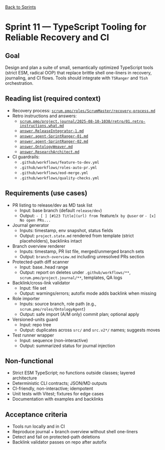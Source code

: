 [Back to Sprints](../sprints.overview.md)

# Sprint 11 — TypeScript Tooling for Reliable Recovery and CI

## Goal

Design and plan a suite of small, semantically optimized TypeScript tools (strict ESM, radical OOP) that replace brittle shell one-liners in recovery, journaling, and CI flows. Tools should integrate with `TSRanger` and `TSsh` orchestration.

## Reading list (required context)

- Recovery process: [`scrum.pmo/roles/ScrumMaster/recovery-process.md`](../roles/ScrumMaster/recovery-process.md)
- Retro instructions and answers:  
  - [`scrum.pmo/project.journal/2025-08-10-1030/retro/01.retro-instructions.what.md`](../project.journal/2025-08-10-1030/retro/01.retro-instructions.what.md)  
  - [`answer.ReleaseIntegrator-1.md`](../project.journal/2025-08-10-1030/retro/answer.ReleaseIntegrator-1.md)  
  - [`answer.agent-SprintRanger-01.md`](../project.journal/2025-08-10-1030/retro/answer.agent-SprintRanger-01.md)  
  - [`answer.agent-SprintRanger-02.md`](../project.journal/2025-08-10-1030/retro/answer.agent-SprintRanger-02.md)  
  - [`answer.OntologyWeaver.md`](../project.journal/2025-08-10-1030/retro/answer.OntologyWeaver.md)  
  - [`answer.ResearchArchitect.md`](../project.journal/2025-08-10-1030/retro/answer.ResearchArchitect.md)
- CI guardrails:  
  - `.github/workflows/feature-to-dev.yml`  
  - `.github/workflows/roles-auto-pr.yml`  
  - `.github/workflows/eod-merge.yml`  
  - `.github/workflows/quality-checks.yml`

## Requirements (use cases)

- PR listing to release/dev as MD task list  
  - Input: base branch (default `release/dev`)  
  - Output: `- [ ] [#123 Title](url) from `feature/x` by @user` or `- [x] No open PRs...`
- Journal generator  
  - Inputs: timestamp, env snapshot, status fields  
  - Output: `project.state.md` rendered from template (strict placeholders), backlinks intact
- Branch overview renderer  
  - Inputs: timestamp, PR list file, merged/unmerged branch sets  
  - Output: `branch-overview.md` including unresolved PRs section
- Protected-path diff scanner  
  - Input: base..head range  
  - Output: report on deletes under `.github/workflows/**`, `scrum.pmo/project.journal/**`, templates, QA logs
- Backlink/cross-link validator  
  - Input: file set  
  - Output: warnings/errors; autofix mode adds backlink when missing
- Role importer  
  - Inputs: source branch, role path (e.g., `scrum.pmo/roles/OntologyAgent`)  
  - Output: safe import (A/M only) commit plan; optional apply
- Versioned-units guard  
  - Input: repo tree  
  - Output: duplicates across `src/` and `src.v2*/` names; suggests moves
- Test runner wrapper  
  - Input: sequence (non-interactive)  
  - Output: summarized status for journal injection

## Non-functional

- Strict ESM TypeScript; no functions outside classes; layered architecture  
- Deterministic CLI contracts; JSON/MD outputs  
- CI-friendly, non-interactive; idempotent  
- Unit tests with Vitest; fixtures for edge cases  
- Documentation with examples and backlinks

## Acceptance criteria

- Tools run locally and in CI  
- Reproduce journal + branch overview without shell one-liners  
- Detect and fail on protected-path deletions  
- Backlink validator passes on repo after autofix

